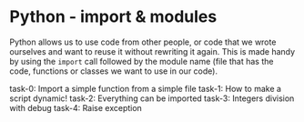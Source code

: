 # Python - import & modules

Python allows us to use code from other people, or code that we wrote ourselves and want to reuse it without rewriting it again. This is made handy by using the `import` call followed by the module name (file that has the code, functions or classes we want to use in our code).

task-0: Import a simple function from a simple file
task-1: How to make a script dynamic!
task-2: Everything can be imported
task-3: Integers division with debug
task-4: Raise exception
